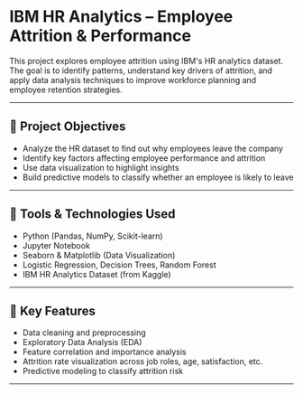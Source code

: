 # IBM HR Analytics – Employee Attrition & Performance

This project explores employee attrition using IBM's HR analytics dataset. The goal is to identify patterns, understand key drivers of attrition, and apply data analysis techniques to improve workforce planning and employee retention strategies.

---

## 📌 Project Objectives

- Analyze the HR dataset to find out why employees leave the company
- Identify key factors affecting employee performance and attrition
- Use data visualization to highlight insights
- Build predictive models to classify whether an employee is likely to leave

---

## 🧰 Tools & Technologies Used

- Python (Pandas, NumPy, Scikit-learn)
- Jupyter Notebook
- Seaborn & Matplotlib (Data Visualization)
- Logistic Regression, Decision Trees, Random Forest
- IBM HR Analytics Dataset (from Kaggle)

---

## 🧪 Key Features

- Data cleaning and preprocessing
- Exploratory Data Analysis (EDA)
- Feature correlation and importance analysis
- Attrition rate visualization across job roles, age, satisfaction, etc.
- Predictive modeling to classify attrition risk

---
